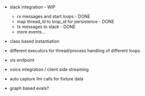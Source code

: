- slack integration - WIP
   - rx messages and start loops - DONE
   - map thread_id to loop_id for persistence - DONE
   - tx messages to slack - DONE
   - more events...

- class based instantiation 
- different executors for thread/process handling of different loops
- vis endpoint
- voice integration / client side streaming 
- auto capture llm calls for fixture data
- graph based evals?
